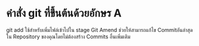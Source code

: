 # คำสั่ง git ที่ขึ้นต้นด้วยอักษร A
git add ใช้สำหรับเพิ่มไฟล์เข้าไปใน stage
Git Amend ช่วยให้สามารถแก้ไข Commitอันล่าสุดใน Repository ของคุณโดยไม่ต้องสร้าง Commits อื่นเพิ่มเติม
